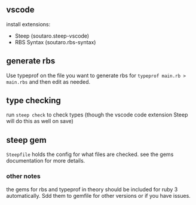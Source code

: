 ## vscode

install extensions:
 
 - Steep (soutaro.steep-vscode)
 - RBS Syntax (soutaro.rbs-syntax)

## generate rbs

Use typeprof on the file you want to generate rbs for `typeprof main.rb > main.rbs` and then edit as needed.

## type checking

run `steep check` to check types (though the vscode code extension Steep will do this as well on save)

## steep gem

`Steepfile` holds the config for what files are checked. see the gems documentation for more details.

### other notes

the gems for rbs and typeprof in theory should be included for ruby 3 automatically. Sdd them to gemfile for other versions or if you have issues.